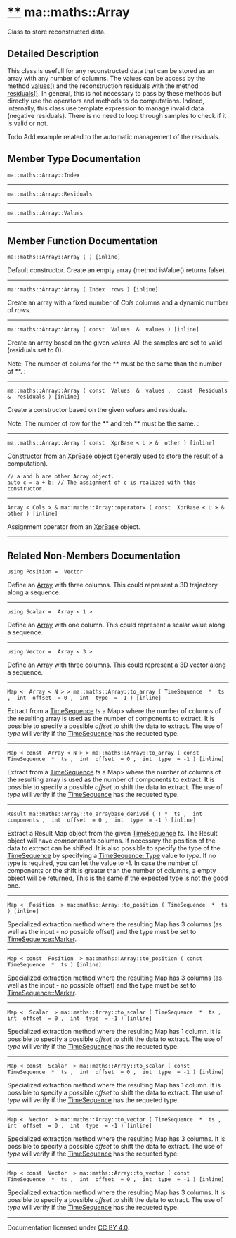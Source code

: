 [**](https://github.com/openma/openma-doc/edit/api/nightly/c++/classma_1_1maths_1_1_array.md "Improve this documentation")
ma::maths::Array
================

Class to store reconstructed data.

Detailed Description
--------------------

This class is usefull for any reconstructed data that can be stored as an array with any number of columns. The values can be access by the method [values()](#base_1aa9a2529ddb19f6932207dd8280bc9112) and the reconstruction residuals with the method [residuals()](#base_1ab00830eccc9c76283e192d2238584f39). In general, this is not necessary to pass by these methods but directly use the operators and methods to do computations. Indeed, internally, this class use template expression to manage invalid data (negative residuals). There is no need to loop through samples to check if it is valid or not.

Todo
Add example related to the automatic management of the residuals.

Member Type Documentation
-------------------------

    ma::maths::Array::Index

------------------------------------------------------------------------

    ma::maths::Array::Residuals

------------------------------------------------------------------------

    ma::maths::Array::Values

------------------------------------------------------------------------

Member Function Documentation
-----------------------------

    ma::maths::Array::Array ( ) [inline]

Default constructor. Create an empty array (method isValue() returns false).

------------------------------------------------------------------------

    ma::maths::Array::Array ( Index  rows ) [inline]

Create an array with a fixed number of *Cols* columns and a dynamic number of *rows*.

------------------------------------------------------------------------

    ma::maths::Array::Array ( const  Values  &  values ) [inline]

Create an array based on the given *values*. All the samples are set to valid (residuals set to 0).

Note: The number of colums for the ** must be the same than the number of **. :

------------------------------------------------------------------------

    ma::maths::Array::Array ( const  Values  &  values ,  const  Residuals  &  residuals ) [inline]

Create a constructor based on the given *values* and residuals.

Note: The number of row for the ** and teh ** must be the same. :

------------------------------------------------------------------------

    ma::maths::Array::Array ( const  XprBase < U > &  other ) [inline]

Constructor from an [XprBase](classma_1_1maths_1_1_xpr_base.html) object (generaly used to store the result of a computation).

    // a and b are other Array object.
    auto c = a + b; // The assignment of c is realized with this constructor. 

------------------------------------------------------------------------

    Array < Cols > & ma::maths::Array::operator= ( const  XprBase < U > &  other ) [inline]

Assignment operator from an [XprBase](classma_1_1maths_1_1_xpr_base.html) object.

------------------------------------------------------------------------

Related Non-Members Documentation
---------------------------------

    using Position =  Vector

Define an [Array](classma_1_1maths_1_1_array.html) with three columns. This could represent a 3D trajectory along a sequence.

------------------------------------------------------------------------

    using Scalar =  Array < 1 >

Define an [Array](classma_1_1maths_1_1_array.html) with one column. This could represent a scalar value along a sequence.

------------------------------------------------------------------------

    using Vector =  Array < 3 >

Define an [Array](classma_1_1maths_1_1_array.html) with three columns. This could represent a 3D vector along a sequence.

------------------------------------------------------------------------

    Map <  Array < N > > ma::maths::Array::to_array ( TimeSequence  *  ts ,  int  offset  = 0 ,  int  type  = -1 ) [inline]

Extract from a [TimeSequence](classma_1_1_time_sequence.html) *ts* a Map&gt; where the number of columns of the resulting array is used as the number of components to extract. It is possible to specify a possible *offset* to shift the data to extract. The use of *type* will verify if the [TimeSequence](classma_1_1_time_sequence.html) has the requeted type.

------------------------------------------------------------------------

    Map < const  Array < N > > ma::maths::Array::to_array ( const  TimeSequence  *  ts ,  int  offset  = 0 ,  int  type  = -1 ) [inline]

Extract from a [TimeSequence](classma_1_1_time_sequence.html) *ts* a Map&gt; where the number of columns of the resulting array is used as the number of components to extract. It is possible to specify a possible *offset* to shift the data to extract. The use of *type* will verify if the [TimeSequence](classma_1_1_time_sequence.html) has the requeted type.

------------------------------------------------------------------------

    Result ma::maths::Array::to_arraybase_derived ( T *  ts ,  int  components ,  int  offset  = 0 ,  int  type  = -1 ) [inline]

Extract a Result Map object from the given [TimeSequence](classma_1_1_time_sequence.html) *ts*. The Result object will have *componments* columns. If necessary the position of the data to extract can be shifted. It is also possible to specify the type of the [TimeSequence](classma_1_1_time_sequence.html) by specifying a [TimeSequence::Type](classma_1_1_time_sequence.html#1a8e5ba2425b030c3b7726203c1efbdac2) value to *type*. If no type is required, you can let the value to -1. In case the number of components or the shift is greater than the number of columns, a empty object will be returned, This is the same if the expected type is not the good one.

------------------------------------------------------------------------

    Map <  Position  > ma::maths::Array::to_position ( TimeSequence  *  ts ) [inline]

Specialized extraction method where the resulting Map has 3 columns (as well as the input - no possible offset) and the type must be set to [TimeSequence::Marker](classma_1_1_time_sequence.html#1a8e5ba2425b030c3b7726203c1efbdac2a41224d53bbc08dfbffc316515e13a698).

------------------------------------------------------------------------

    Map < const  Position  > ma::maths::Array::to_position ( const  TimeSequence  *  ts ) [inline]

Specialized extraction method where the resulting Map has 3 columns (as well as the input - no possible offset) and the type must be set to [TimeSequence::Marker](classma_1_1_time_sequence.html#1a8e5ba2425b030c3b7726203c1efbdac2a41224d53bbc08dfbffc316515e13a698).

------------------------------------------------------------------------

    Map <  Scalar  > ma::maths::Array::to_scalar ( TimeSequence  *  ts ,  int  offset  = 0 ,  int  type  = -1 ) [inline]

Specialized extraction method where the resulting Map has 1 column. It is possible to specify a possible *offset* to shift the data to extract. The use of *type* will verify if the [TimeSequence](classma_1_1_time_sequence.html) has the requeted type.

------------------------------------------------------------------------

    Map < const  Scalar  > ma::maths::Array::to_scalar ( const  TimeSequence  *  ts ,  int  offset  = 0 ,  int  type  = -1 ) [inline]

Specialized extraction method where the resulting Map has 1 column. It is possible to specify a possible *offset* to shift the data to extract. The use of *type* will verify if the [TimeSequence](classma_1_1_time_sequence.html) has the requeted type.

------------------------------------------------------------------------

    Map <  Vector  > ma::maths::Array::to_vector ( TimeSequence  *  ts ,  int  offset  = 0 ,  int  type  = -1 ) [inline]

Specialized extraction method where the resulting Map has 3 columns. It is possible to specify a possible *offset* to shift the data to extract. The use of *type* will verify if the [TimeSequence](classma_1_1_time_sequence.html) has the requeted type.

------------------------------------------------------------------------

    Map < const  Vector  > ma::maths::Array::to_vector ( const  TimeSequence  *  ts ,  int  offset  = 0 ,  int  type  = -1 ) [inline]

Specialized extraction method where the resulting Map has 3 columns. It is possible to specify a possible *offset* to shift the data to extract. The use of *type* will verify if the [TimeSequence](classma_1_1_time_sequence.html) has the requeted type.

------------------------------------------------------------------------

Documentation licensed under [CC BY 4.0](https://creativecommons.org/licenses/by/4.0/).



